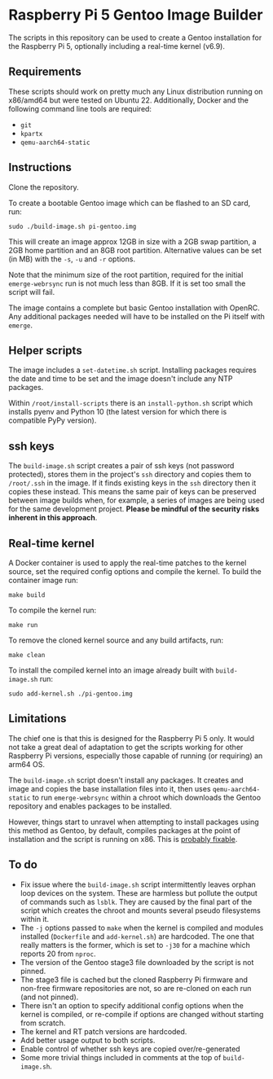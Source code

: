 # Raspberry Pi 5 Gentoo Image Builder

The scripts in this repository can be used to create a Gentoo installation for the Raspberry Pi 5, optionally including a real-time kernel (v6.9).

## Requirements

These scripts should work on pretty much any Linux distribution running on x86/amd64 but were tested on Ubuntu 22. Additionally, Docker and the following command line tools are required:
- `git`
- `kpartx`
- `qemu-aarch64-static`

## Instructions

Clone the repository.

To create a bootable Gentoo image which can be flashed to an SD card, run:

```
sudo ./build-image.sh pi-gentoo.img
```

This will create an image approx 12GB in size with a 2GB swap partition, a 2GB home partition and an 8GB root partition. Alternative values can be set (in MB) with the `-s`, `-u` and `-r` options. 

Note that the minimum size of the root partition, required for the initial `emerge-webrsync` run is not much less than 8GB. If it is set too small the script will fail.

The image contains a complete but basic Gentoo installation with OpenRC. Any additional packages needed will have to be installed on the Pi itself with `emerge`.

## Helper scripts

The image includes a `set-datetime.sh` script. Installing packages requires the date and time to be set and the image doesn't include any NTP packages.

Within `/root/install-scripts` there is an `install-python.sh` script which installs pyenv and Python 10 (the latest version for which there is compatible PyPy version).

## ssh keys

The `build-image.sh` script creates a pair of ssh keys (not password protected), stores them in the project's `ssh` directory and copies them to `/root/.ssh` in the image. If it finds existing keys in the `ssh` directory then it copies these instead. This means the same pair of keys can be preserved between image builds when, for example, a series of images are being used for the same development project. **Please be mindful of the security risks inherent in this approach**.

## Real-time kernel

A Docker container is used to apply the real-time patches to the kernel source, set the required config options and compile the kernel. To build the container image run:

```
make build
```

To compile the kernel run:

```
make run
```

To remove the cloned kernel source and any build artifacts, run:

```
make clean
```

To install the compiled kernel into an image already built with `build-image.sh` run:

```
sudo add-kernel.sh ./pi-gentoo.img
```

## Limitations

The chief one is that this is designed for the Raspberry Pi 5 only. It would not take a great deal of adaptation to get the scripts working for other Raspberry Pi versions, especially those capable of running (or requiring) an arm64 OS.

The `build-image.sh` script doesn't install any packages. It creates and image and copies the base installation files into it, then uses `qemu-aarch64-static` to run `emerge-webrsync` within a chroot which downloads the Gentoo repository and enables packages to be installed.

However, things start to unravel when attempting to install packages using this method as Gentoo, by default, compiles packages at the point of installation and the script is running on x86. This is [probably fixable](https://forums.gentoo.org/viewtopic-t-1092314-start-0.html).

## To do

- Fix issue where the `build-image.sh` script intermittently leaves orphan loop devices on the system. These are harmless but pollute the output of commands such as `lsblk`. They are caused by the final part of the script which creates the chroot and mounts several pseudo filesystems within it.
- The `-j` options passed to `make` when the kernel is compiled and modules installed (`Dockerfile` and `add-kernel.sh`) are hardcoded. The one that really matters is the former, which is set to `-j30` for a machine which reports 20 from `nproc`.
- The version of the Gentoo stage3 file downloaded by the script is not pinned.
- The stage3 file is cached but the cloned Raspberry Pi firmware and non-free firmware repositories are not, so are re-cloned on each run (and not pinned).
- There isn't an option to specify additional config options when the kernel is compiled, or re-compile if options are changed without starting from scratch.
- The kernel and RT patch versions are hardcoded.
- Add better usage output to both scripts.
- Enable control of whether ssh keys are copied over/re-generated
- Some more trivial things included in comments at the top of `build-image.sh`.


